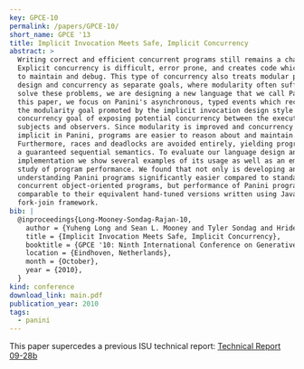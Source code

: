 ```yaml
---
key: GPCE-10
permalink: /papers/GPCE-10/
short_name: GPCE '13
title: Implicit Invocation Meets Safe, Implicit Concurrency
abstract: >
  Writing correct and efficient concurrent programs still remains a challenge.
  Explicit concurrency is difficult, error prone, and creates code which is hard
  to maintain and debug. This type of concurrency also treats modular program
  design and concurrency as separate goals, where modularity often suffers. To
  solve these problems, we are designing a new language that we call Panini. In
  this paper, we focus on Panini's asynchronous, typed events which reconcile
  the modularity goal promoted by the implicit invocation design style with the
  concurrency goal of exposing potential concurrency between the execution of
  subjects and observers. Since modularity is improved and concurrency is
  implicit in Panini, programs are easier to reason about and maintain.
  Furthermore, races and deadlocks are avoided entirely, yielding programs with
  a guaranteed sequential semantics. To evaluate our language design and
  implementation we show several examples of its usage as well as an empirical
  study of program performance. We found that not only is developing and
  understanding Panini programs significantly easier compared to standard
  concurrent object-oriented programs, but performance of Panini programs is
  comparable to their equivalent hand-tuned versions written using Java's
  fork-join framework.
bib: |
  @inproceedings{Long-Mooney-Sondag-Rajan-10,
    author = {Yuheng Long and Sean L. Mooney and Tyler Sondag and Hridesh Rajan},
    title = {Implicit Invocation Meets Safe, Implicit Concurrency},
    booktitle = {GPCE '10: Ninth International Conference on Generative Programming and Component Engineering},
    location = {Eindhoven, Netherlands},
    month = {October},
    year = {2010},
  }
kind: conference
download_link: main.pdf
publication_year: 2010
tags:
  - panini
---
```


This paper supercedes a previous ISU technical report:
[Technical Report 09-28b](/papers/TR-09-28b/)

